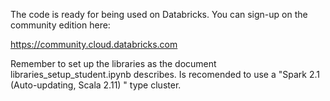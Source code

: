 The code is ready for being used on Databricks. You can sign-up on the community edition here:

https://community.cloud.databricks.com

Remember to set up the libraries as the document libraries_setup_student.ipynb describes. Is recomended to use a "Spark 2.1 (Auto-updating, Scala 2.11)
" type cluster.
